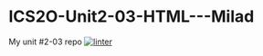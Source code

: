 # ICS2O-Unit2-03-HTML---Milad
My unit #2-03 repo
[![linter](https://github.com/MiladRahall/ICS2O-Unit2-03-HTML---Milad/workflows/linter/badge.svg)](https://github.com/marketplace/actions/super-linter)         
